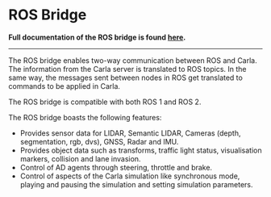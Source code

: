 # ROS Bridge

__Full documentation of the ROS bridge is found [__here__](https://carla.readthedocs.io/projects/ros-bridge/en/latest/).__

---

The ROS bridge enables two-way communication between ROS and Carla. The information from the Carla server is translated to ROS topics. In the same way, the messages sent between nodes in ROS get translated to commands to be applied in Carla.

The ROS bridge is compatible with both ROS 1 and ROS 2.

The ROS bridge boasts the following features:

- Provides sensor data for LIDAR, Semantic LIDAR, Cameras (depth, segmentation, rgb, dvs), GNSS, Radar and IMU.
- Provides object data such as transforms, traffic light status, visualisation markers, collision and lane invasion.
- Control of AD agents through steering, throttle and brake.
- Control of aspects of the Carla simulation like synchronous mode, playing and pausing the simulation and setting simulation parameters.
